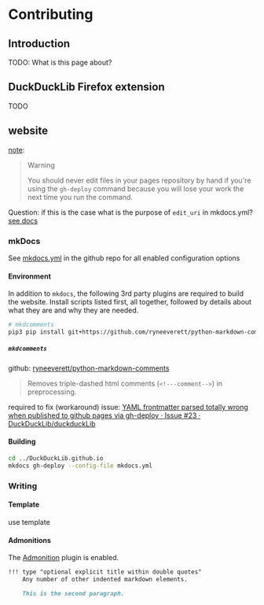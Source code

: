 # Contributing

## Introduction

TODO: What is this page about?

## DuckDuckLib Firefox extension

TODO

## website

[note](https://www.mkdocs.org/user-guide/deploying-your-docs/#organization-and-user-pages):

> Warning
>
> You should never edit files in your pages repository by hand if you're using the `gh-deploy` command because you will lose your work the next time you run the command.

Question: if this is the case what is the purpose of `edit_uri` in mkdocs.yml? [see docs](https://www.mkdocs.org/user-guide/configuration/#edit_uri)

### mkDocs

See [mkdocs.yml](https://github.com/DuckDuckLib/DuckDuckLib.github.io/blob/main/mkdocs.yml) in the github repo for all enabled configuration options

#### Environment

In addition to `mkdocs`, the following 3rd party plugins are required to build the website. Install scripts listed first, all together, followed by details about what they are and why they are needed.

```zsh
# mkdcomments
pip3 pip install git+https://github.com/ryneeverett/python-markdown-comments.git
```

##### `mkdcomments`

github: [ryneeverett/python-markdown-comments](https://github.com/ryneeverett/python-markdown-comments)

> Removes triple-dashed html comments (`<!---comment-->`) in preprocessing.

required to fix (workaround) issue: [YAML frontmatter parsed totally wrong when published to github pages via gh-deploy · Issue #23 · DuckDuckLib/duckduckLib](https://github.com/DuckDuckLib/duckduckLib/issues/23)

#### Building

```zsh
cd ../DuckDuckLib.github.io
mkdocs gh-deploy --config-file mkdocs.yml
```



### Writing

#### Template

use template 

#### Admonitions

The [Admonition](https://python-markdown.github.io/extensions/admonition/) plugin is enabled. 

```markdown
!!! type "optional explicit title within double quotes"
    Any number of other indented markdown elements.

    This is the second paragraph.
```





























